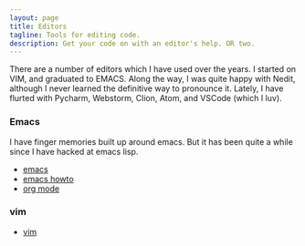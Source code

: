 ```yaml
---
layout: page
title: Editors
tagline: Tools for editing code.
description: Get your code on with an editor's help. OR two.
---
```


There are a number of editors which I have used over the years. I started on VIM, and graduated to EMACS. Along the way, I was quite happy with Nedit, although I never learned the definitive way to pronounce it.  Lately, I have flurted with Pycharm, Webstorm, Clion, Atom, and VSCode (which I luv).

### Emacs

I have finger memories built up around emacs. But it has been quite a while since I have hacked at emacs lisp.
- [emacs](editors/emacs/emacs.md)
- [emacs howto](editors/emacs/howto.md)
- [org mode](editors/emacs/org-mode.md)

### vim
- [vim](editors/vi/vim.md)
